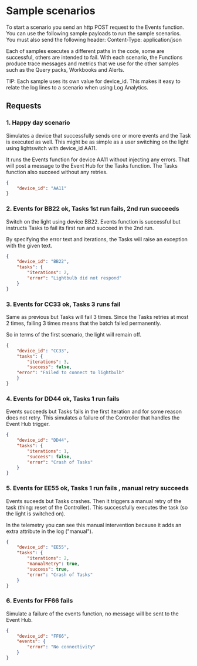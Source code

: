 # Sample scenarios

To start a scenario you send an http POST request to the Events function. You can use the following sample payloads to run the sample scenarios. You must also send the following header:  Content-Type: application/json 

Each of samples executes a different paths in the code, some are successful, others are intended to fail. With each scenario, the Functions produce trace messages and metrics that we use for the other samples such as the Query packs, Workbooks and Alerts.

TIP: Each sample uses its own value for device_id. This makes it easy to relate the log lines to a scenario when using Log Analytics.

## Requests

### 1. Happy day scenario

Simulates a device that successfully sends one or more events and the Task is executed as well. This might be as simple as a user switching on the light using lightswitch with device_id AA11.

It runs the Events function for device AA11 without injecting any errors. That will post a message to the Event Hub for the Tasks function. The Tasks function also succeed without any retries.

```json
{
    "device_id": "AA11"
}
```

### 2. Events for BB22 ok, Tasks 1st run fails, 2nd run succeeds

Switch on the light using device BB22. Events function is successful but instructs Tasks to fail its first run and succeed in the 2nd run.

By specifying the error text and iterations, the Tasks will raise an exception with the given text.

```json
{
    "device_id": "BB22",
    "tasks": {
        "iterations": 2,
        "error": "Lightbulb did not respond"
    }
}
```

### 3. Events for CC33 ok, Tasks 3 runs fail

Same as previous but Tasks will fail 3 times. Since the Tasks retries at most 2 times, failing 3 times means that the batch failed permanently.

So in terms of the first scenario, the light will remain off.

```json
{
    "device_id": "CC33",
    "tasks": {
        "iterations": 3,
        "success": false,
    "error": "Failed to connect to lightbulb"
    }
}
```

### 4. Events for DD44 ok, Tasks 1 run fails

Events succeeds but Tasks fails in the first iteration and for some reason does not retry. This simulates a failure of the Controller that handles the Event Hub trigger.

```json
{
    "device_id": "DD44",
    "tasks": {
        "iterations": 1,
        "success": false,
        "error": "Crash of Tasks"
    }
}
```

### 5. Events for EE55 ok, Tasks 1 run fails , manual retry succeeds

Events suceeds but Tasks crashes. Then it triggers a manual retry of the task (thing: reset of the Controller). This successfully executes the task (so the light is switched on).

In the telemetry you can see this manual intervention because it adds an extra attribute in the log ("manual").

```json
{
    "device_id": "EE55",
    "tasks": {
        "iterations": 2,
        "manualRetry": true,
        "success": true,
        "error": "Crash of Tasks"
    }
}
```

### 6. Events for FF66 fails

Simulate a failure of the events function, no message will be sent to the Event Hub.

```json
{
    "device_id": "FF66",
    "events": {
        "error": "No connectivity"
    }
}
```
